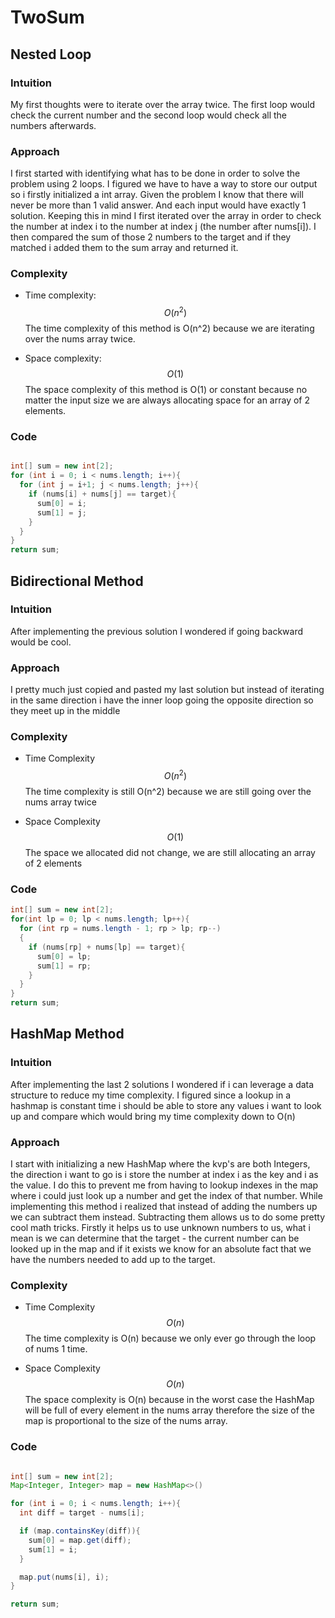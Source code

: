 # TwoSum

## Nested Loop

### Intuition

My first thoughts were to iterate over the array twice. The first loop would check the current number and the second loop would check all the numbers afterwards.

### Approach
I first started with identifying what has to be done in order to solve the problem using 2 loops. I figured we have to have a way to store our output so i firstly initialized a int array. Given the problem I know that there will never be more than 1 valid answer. And each input would have exactly 1 solution. Keeping this in mind I first iterated over the array in order to check the number at index i to the number at index j (the number after nums[i]). I then compared the sum of those 2 numbers to the target and if they matched i added them to the sum array and returned it.

### Complexity
* Time complexity:
$$O(n^2)$$
The time complexity of this method is O(n^2) because we are iterating over the nums array twice.

* Space complexity:
$$O(1)$$
The space complexity of this method is O(1) or constant because no matter the input size we are always allocating space for an array of 2 elements.

### Code
```java

int[] sum = new int[2];
for (int i = 0; i < nums.length; i++){
  for (int j = i+1; j < nums.length; j++){
    if (nums[i] + nums[j] == target){
      sum[0] = i;
      sum[1] = j;
    }
  }
}
return sum;
```



## Bidirectional Method

### Intuition
After implementing the previous solution I wondered if going backward would be cool.

### Approach
I pretty much just copied and pasted my last solution but instead of iterating in the same direction i have the inner loop going the opposite direction so they meet up in the middle

### Complexity

* Time Complexity
$$O(n^2)$$
The time complexity is still O(n^2) because we are still going over the nums array twice

* Space Complexity
$$O(1)$$
The space we allocated did not change, we are still allocating an array of 2 elements

### Code

```java
int[] sum = new int[2];
for(int lp = 0; lp < nums.length; lp++){
  for (int rp = nums.length - 1; rp > lp; rp--)
  {
    if (nums[rp] + nums[lp] == target){
      sum[0] = lp;
      sum[1] = rp;
    }
  }
}
return sum;


```


## HashMap Method

### Intuition
After implementing the last 2 solutions I wondered if i can leverage a data structure to reduce my time complexity. I figured since a lookup in a hashmap is constant time i should be able to store any values i want to look up and compare which would bring my time complexity down to O(n)

### Approach

I start with initializing a new HashMap where the kvp's are both Integers, the direction i want to go is i store the number at index i as the key and i as the value. I do this to prevent me from having to lookup indexes in the map where i could just look up a number and get the index of that number. While implementing this method i realized that instead of adding the numbers up we can subtract them instead. Subtracting them allows us to do some pretty cool math tricks. Firstly it helps us to use unknown numbers to us, what i mean is we can determine that the target - the current number can be looked up in the map and if it exists we know for an absolute fact that we have the numbers needed to add up to the target.

### Complexity

* Time Complexity
$$O(n)$$
The time complexity is O(n) because we only ever go through the loop of nums 1 time.

* Space Complexity
$$O(n)$$
The space complexity is O(n) because in the worst case the HashMap will be full of every element in the nums array therefore the size of the map is proportional to the size of the nums array.

### Code

```java

int[] sum = new int[2];
Map<Integer, Integer> map = new HashMap<>()

for (int i = 0; i < nums.length; i++){
  int diff = target - nums[i];

  if (map.containsKey(diff)){
    sum[0] = map.get(diff);
    sum[1] = i;
  }

  map.put(nums[i], i);
}

return sum;
```